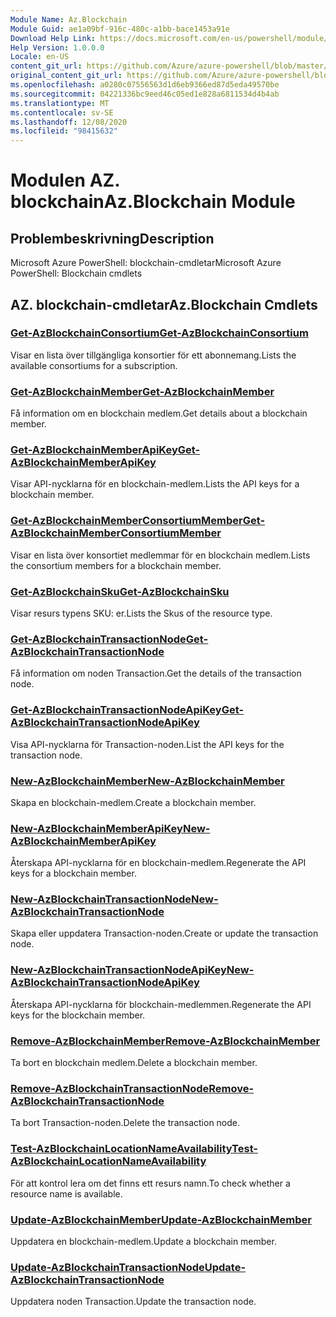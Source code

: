 ```yaml
---
Module Name: Az.Blockchain
Module Guid: ae1a09bf-916c-480c-a1bb-bace1453a91e
Download Help Link: https://docs.microsoft.com/en-us/powershell/module/az.blockchain
Help Version: 1.0.0.0
Locale: en-US
content_git_url: https://github.com/Azure/azure-powershell/blob/master/src/Blockchain/help/Az.Blockchain.md
original_content_git_url: https://github.com/Azure/azure-powershell/blob/master/src/Blockchain/help/Az.Blockchain.md
ms.openlocfilehash: a0280c07556563d1d6eb9366ed87d5eda49570be
ms.sourcegitcommit: 04221336bc9eed46c05ed1e828a6811534d4b4ab
ms.translationtype: MT
ms.contentlocale: sv-SE
ms.lasthandoff: 12/08/2020
ms.locfileid: "98415632"
---
```

# <span data-ttu-id="0a042-101">Modulen AZ. blockchain</span><span class="sxs-lookup"><span data-stu-id="0a042-101">Az.Blockchain Module</span></span>
## <span data-ttu-id="0a042-102">Problembeskrivning</span><span class="sxs-lookup"><span data-stu-id="0a042-102">Description</span></span>
<span data-ttu-id="0a042-103">Microsoft Azure PowerShell: blockchain-cmdletar</span><span class="sxs-lookup"><span data-stu-id="0a042-103">Microsoft Azure PowerShell: Blockchain cmdlets</span></span>

## <span data-ttu-id="0a042-104">AZ. blockchain-cmdletar</span><span class="sxs-lookup"><span data-stu-id="0a042-104">Az.Blockchain Cmdlets</span></span>
### [<span data-ttu-id="0a042-105">Get-AzBlockchainConsortium</span><span class="sxs-lookup"><span data-stu-id="0a042-105">Get-AzBlockchainConsortium</span></span>](Get-AzBlockchainConsortium.md)
<span data-ttu-id="0a042-106">Visar en lista över tillgängliga konsortier för ett abonnemang.</span><span class="sxs-lookup"><span data-stu-id="0a042-106">Lists the available consortiums for a subscription.</span></span>

### [<span data-ttu-id="0a042-107">Get-AzBlockchainMember</span><span class="sxs-lookup"><span data-stu-id="0a042-107">Get-AzBlockchainMember</span></span>](Get-AzBlockchainMember.md)
<span data-ttu-id="0a042-108">Få information om en blockchain medlem.</span><span class="sxs-lookup"><span data-stu-id="0a042-108">Get details about a blockchain member.</span></span>

### [<span data-ttu-id="0a042-109">Get-AzBlockchainMemberApiKey</span><span class="sxs-lookup"><span data-stu-id="0a042-109">Get-AzBlockchainMemberApiKey</span></span>](Get-AzBlockchainMemberApiKey.md)
<span data-ttu-id="0a042-110">Visar API-nycklarna för en blockchain-medlem.</span><span class="sxs-lookup"><span data-stu-id="0a042-110">Lists the API keys for a blockchain member.</span></span>

### [<span data-ttu-id="0a042-111">Get-AzBlockchainMemberConsortiumMember</span><span class="sxs-lookup"><span data-stu-id="0a042-111">Get-AzBlockchainMemberConsortiumMember</span></span>](Get-AzBlockchainMemberConsortiumMember.md)
<span data-ttu-id="0a042-112">Visar en lista över konsortiet medlemmar för en blockchain medlem.</span><span class="sxs-lookup"><span data-stu-id="0a042-112">Lists the consortium members for a blockchain member.</span></span>

### [<span data-ttu-id="0a042-113">Get-AzBlockchainSku</span><span class="sxs-lookup"><span data-stu-id="0a042-113">Get-AzBlockchainSku</span></span>](Get-AzBlockchainSku.md)
<span data-ttu-id="0a042-114">Visar resurs typens SKU: er.</span><span class="sxs-lookup"><span data-stu-id="0a042-114">Lists the Skus of the resource type.</span></span>

### [<span data-ttu-id="0a042-115">Get-AzBlockchainTransactionNode</span><span class="sxs-lookup"><span data-stu-id="0a042-115">Get-AzBlockchainTransactionNode</span></span>](Get-AzBlockchainTransactionNode.md)
<span data-ttu-id="0a042-116">Få information om noden Transaction.</span><span class="sxs-lookup"><span data-stu-id="0a042-116">Get the details of the transaction node.</span></span>

### [<span data-ttu-id="0a042-117">Get-AzBlockchainTransactionNodeApiKey</span><span class="sxs-lookup"><span data-stu-id="0a042-117">Get-AzBlockchainTransactionNodeApiKey</span></span>](Get-AzBlockchainTransactionNodeApiKey.md)
<span data-ttu-id="0a042-118">Visa API-nycklarna för Transaction-noden.</span><span class="sxs-lookup"><span data-stu-id="0a042-118">List the API keys for the transaction node.</span></span>

### [<span data-ttu-id="0a042-119">New-AzBlockchainMember</span><span class="sxs-lookup"><span data-stu-id="0a042-119">New-AzBlockchainMember</span></span>](New-AzBlockchainMember.md)
<span data-ttu-id="0a042-120">Skapa en blockchain-medlem.</span><span class="sxs-lookup"><span data-stu-id="0a042-120">Create a blockchain member.</span></span>

### [<span data-ttu-id="0a042-121">New-AzBlockchainMemberApiKey</span><span class="sxs-lookup"><span data-stu-id="0a042-121">New-AzBlockchainMemberApiKey</span></span>](New-AzBlockchainMemberApiKey.md)
<span data-ttu-id="0a042-122">Återskapa API-nycklarna för en blockchain-medlem.</span><span class="sxs-lookup"><span data-stu-id="0a042-122">Regenerate the API keys for a blockchain member.</span></span>

### [<span data-ttu-id="0a042-123">New-AzBlockchainTransactionNode</span><span class="sxs-lookup"><span data-stu-id="0a042-123">New-AzBlockchainTransactionNode</span></span>](New-AzBlockchainTransactionNode.md)
<span data-ttu-id="0a042-124">Skapa eller uppdatera Transaction-noden.</span><span class="sxs-lookup"><span data-stu-id="0a042-124">Create or update the transaction node.</span></span>

### [<span data-ttu-id="0a042-125">New-AzBlockchainTransactionNodeApiKey</span><span class="sxs-lookup"><span data-stu-id="0a042-125">New-AzBlockchainTransactionNodeApiKey</span></span>](New-AzBlockchainTransactionNodeApiKey.md)
<span data-ttu-id="0a042-126">Återskapa API-nycklarna för blockchain-medlemmen.</span><span class="sxs-lookup"><span data-stu-id="0a042-126">Regenerate the API keys for the blockchain member.</span></span>

### [<span data-ttu-id="0a042-127">Remove-AzBlockchainMember</span><span class="sxs-lookup"><span data-stu-id="0a042-127">Remove-AzBlockchainMember</span></span>](Remove-AzBlockchainMember.md)
<span data-ttu-id="0a042-128">Ta bort en blockchain medlem.</span><span class="sxs-lookup"><span data-stu-id="0a042-128">Delete a blockchain member.</span></span>

### [<span data-ttu-id="0a042-129">Remove-AzBlockchainTransactionNode</span><span class="sxs-lookup"><span data-stu-id="0a042-129">Remove-AzBlockchainTransactionNode</span></span>](Remove-AzBlockchainTransactionNode.md)
<span data-ttu-id="0a042-130">Ta bort Transaction-noden.</span><span class="sxs-lookup"><span data-stu-id="0a042-130">Delete the transaction node.</span></span>

### [<span data-ttu-id="0a042-131">Test-AzBlockchainLocationNameAvailability</span><span class="sxs-lookup"><span data-stu-id="0a042-131">Test-AzBlockchainLocationNameAvailability</span></span>](Test-AzBlockchainLocationNameAvailability.md)
<span data-ttu-id="0a042-132">För att kontrol lera om det finns ett resurs namn.</span><span class="sxs-lookup"><span data-stu-id="0a042-132">To check whether a resource name is available.</span></span>

### [<span data-ttu-id="0a042-133">Update-AzBlockchainMember</span><span class="sxs-lookup"><span data-stu-id="0a042-133">Update-AzBlockchainMember</span></span>](Update-AzBlockchainMember.md)
<span data-ttu-id="0a042-134">Uppdatera en blockchain-medlem.</span><span class="sxs-lookup"><span data-stu-id="0a042-134">Update a blockchain member.</span></span>

### [<span data-ttu-id="0a042-135">Update-AzBlockchainTransactionNode</span><span class="sxs-lookup"><span data-stu-id="0a042-135">Update-AzBlockchainTransactionNode</span></span>](Update-AzBlockchainTransactionNode.md)
<span data-ttu-id="0a042-136">Uppdatera noden Transaction.</span><span class="sxs-lookup"><span data-stu-id="0a042-136">Update the transaction node.</span></span>


